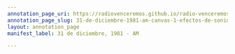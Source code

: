 ```yaml
---
annotation_page_uri: https://radiovenceremos.github.io/radio-venceremos-espanol-2/annotations/31-de-diciembre-1981-am-canvas-1-efectos-de-sonido.json
annotation_page_slug: 31-de-diciembre-1981-am-canvas-1-efectos-de-sonido
layout: annotation_page
manifest_label: 31 de diciembre, 1981 - AM

---
```

